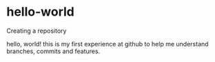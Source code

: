 # hello-world
Creating a repository

hello, world! this is my first experience at github to help me understand branches, commits and features.

